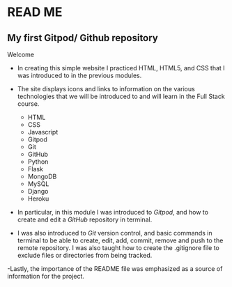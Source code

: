 # READ ME
## My first Gitpod/ Github repository

Welcome

- In creating this simple website I practiced HTML, HTML5, and CSS that I was introduced to in the previous modules. 
- The site displays icons and links to information on the various technologies that we will be introduced 
to and will learn in the Full Stack course.

   * HTML
   * CSS 
   * Javascript
   * Gitpod
   * Git
   * GitHub
   * Python
   * Flask
   * MongoDB
   * MySQL
   * Django
   * Heroku

- In particular, in this module I was introduced to *Gitpod*, and how to create and edit a *GitHub* repository in terminal. 

- I was also introduced to *Git* version control, and basic commands in terminal to be able to create, edit, add, commit, 
remove and push to the remote repository. I was also taught how to create the .gitignore file to exclude files or directories 
from being tracked.

-Lastly, the importance of the README file was emphasized as a source of information for the project.